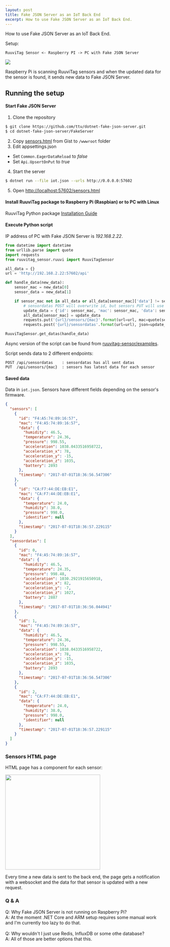 ```yaml
---
layout: post
title: Fake JSON Server as an IoT Back End
excerpt: How to use Fake JSON Server as an IoT Back End.
---
```


How to use Fake JSON Server as an IoT Back End.

Setup:
```
RuuviTag Sensor <- Raspberry PI -> PC with Fake JSON Server
```

<img src="https://lh3.googleusercontent.com/6aHT-7EnYG1-tfOvH2Gavoq0YZTjotfOzO76fuWBv1uEbRVQvHqQqmtpk-My-iqTCRoCKv_KoqXCt_ptijqZ_NYpTiGf34ubJOAwhFu-9DDFlIFa9jZcGeH2pviRK0wsNaP3C_E_3raG1xeQQjlCgP4SJRRs1z2ssBgaLJEjJkpxsMMzgqQFmwayAYwJjhwiWNjxZsJhjaTHrIdq7n-RSxI-5q5XwHL4onK55WvaO7xz-06pAiHWn6X6dpWa-SrwTLRzEwFFaTJVu9QITD7KuoDWngoCCNd4wPFO1xOAviNeCO2iWFUEOu-nXc4I9uIZt0JzFMgjEPSN7QA84qWi3Z6_juMUzPn2EPwu4yEr07__3ffCRVRxSukQJIxnugFGifgOYiQDrxhLIsoZIMFMe-Dn44FK3u7UZLLtftYv9-KO62AF0KpW4YsOyMvWz9n06PaCLp13LPkqkdnghq0NgfXd9xVmoNPFXc1B8um7XVZHEyQ4ZoI3DKcLJYTWuhTfAI2aj56L9t8ToVagukOSZkTRHNerEwuWmOOaZuzrgEC7uyUtYOSZISc0c619bFiJRAKD9tUxmGT7O7bhLfGlYMDEGqXmglvpilYKJEdTAy82V2lhgKdUHkWzOIXlW43DmM7KjQg-gDBhpfSp3-nj9Hn--mQknjvVjuR9C_boTfs=w1218-h685-no" />

Raspberry Pi is scanning RuuviTag sensors and when the updated data for the sensor is found, it sends new data to Fake JSON Server.

## Running the setup

#### Start Fake JSON Server


1. Clone the repository
```sh
$ git clone https://github.com/ttu/dotnet-fake-json-server.git
$ cd dotnet-fake-json-server/FakeServer
```
2. Copy [sensors.html](https://gist.github.com/ttu/427d817742ccea339d7c9cd8833a87ce) from Gist to `/wwwroot` folder
3. Edit appsettings.json
  * Set `Common.EagerDataReload` to _false_
  * Set `Api.UpsertOnPut` to _true_
4. Start the server
```sh
$ dotnet run --file iot.json --urls http://0.0.0.0:57602
```
5. Open [http://localhost:57602/sensors.html](http://localhost:57602/sensors.html)

#### Install RuuviTag package to Raspberry Pi (Raspbian) or to PC with Linux

RuuviTag Python package [Installation Guide](https://github.com/ttu/ruuvitag-sensor#installation)

#### Execute Python script

IP address of PC with Fake JSON Server is _192.168.2.22_.

```python
from datetime import datetime
from urllib.parse import quote
import requests
from ruuvitag_sensor.ruuvi import RuuviTagSensor

all_data = {}
url = 'http://192.168.2.22:57602/api'

def handle_data(new_data):
    sensor_mac = new_data[0]
    sensor_data = new_data[1]

    if sensor_mac not in all_data or all_data[sensor_mac]['data'] != sensor_data:
        # sensordatas POST will overwrite id, but sensors PUT will use it
        update_data = {'id': sensor_mac, 'mac': sensor_mac, 'data': sensor_data, 'timestamp': datetime.now().isoformat()}
        all_data[sensor_mac] = update_data
        requests.put('{url}/sensors/{mac}'.format(url=url, mac=quote(sensor_mac)), json=update_data)
        requests.post('{url}/sensordatas'.format(url=url), json=update_data)

RuuviTagSensor.get_datas(handle_data)
```

Async version of the script can be found from [ruuvitag-sensor/examples](https://github.com/ttu/ruuvitag-sensor/blob/master/examples/send_updated_async.py). 

Script sends data to 2 different endpoints:

```
POST /api/sensordatas    : sensordatas has all sent datas
PUT  /api/sensors/{mac}  : sensors has latest data for each sensor
```

#### Saved data

Data in `iot.json`. Sensors have different fields depending on the sensor's firmware.

```json
{
  "sensors": [
    {
      "id": "F4:A5:74:89:16:57",
      "mac": "F4:A5:74:89:16:57",
      "data": {
        "humidity": 46.5,
        "temperature": 24.36,
        "pressure": 998.55,
        "acceleration": 1038.0433516958722,
        "acceleration_x": 78,
        "acceleration_y": -15,
        "acceleration_z": 1035,
        "battery": 2893
      },
      "timestamp": "2017-07-01T18:36:56.547306"
    },
    {
      "id": "CA:F7:44:DE:EB:E1",
      "mac": "CA:F7:44:DE:EB:E1",
      "data": {
        "temperature": 24.0,
        "humidity": 38.0,
        "pressure": 998.0,
        "identifier": null
      },
      "timestamp": "2017-07-01T18:36:57.229115"
    }
  ],
  "sensordatas": [
    {
      "id": 0,
      "mac": "F4:A5:74:89:16:57",
      "data": {
        "humidity": 46.5,
        "temperature": 24.35,
        "pressure": 998.48,
        "acceleration": 1030.2921915650918,
        "acceleration_x": 82,
        "acceleration_y": -7,
        "acceleration_z": 1027,
        "battery": 2887
      },
      "timestamp": "2017-07-01T18:36:56.044941"
    },
    {
      "id": 1,
      "mac": "F4:A5:74:89:16:57",
      "data": {
        "humidity": 46.5,
        "temperature": 24.36,
        "pressure": 998.55,
        "acceleration": 1038.0433516958722,
        "acceleration_x": 78,
        "acceleration_y": -15,
        "acceleration_z": 1035,
        "battery": 2893
      },
      "timestamp": "2017-07-01T18:36:56.547306"
    },
    {
      "id": 2,
      "mac": "CA:F7:44:DE:EB:E1",
      "data": {
        "temperature": 24.0,
        "humidity": 38.0,
        "pressure": 998.0,
        "identifier": null
      },
      "timestamp": "2017-07-01T18:36:57.229115"
    }
  ]
}
```

### Sensors HTML page

HTML page has a component for each sensor:

<img src="https://lh3.googleusercontent.com/YyiVGcxikooLsrOA7gAjVrzD7T5TJh9aF-obmPDHixPsxd9fqxxlSWm_TiBWBGprPjYyTfBOU9rjHMOIhswNOcDLhmqTcgUoT-2gslTWm7ZeBqb53Ioxc59eH00WitHnPEPr6IqeDlAo0sH1oIYwu_eojvvmAMrLxx43sqaDKjxs4CzMfUiFvEv6TtUG3l9GkgtfhmxkF0V2omhO3healOVrNcMqvcklkZeWPrCVWZHrJ3I4TmDvLNDL9kWuyVW4HbhDgwnomwLfh3KrBjE4hoT_lWS1sqmYBvv0pWy552FujiaTEqAYco1Nnlu-NulENb9kM40iGkcTFj8jJvCjAXi2D52voeyOvgsRHSZE4NPExbfpoKXvlckyu_5Kd1-aEBX3nID7Wbb5-T8uaj2GWmoytdsqtCEq_sTLQYWnNveOdnEHqBAqQUaBTwfw81skSbgkbzFrG7Onpb68SyUWsdTu4pfJPYknASrsoR-9-zB0JrHGzDn0kUsoCazZk0xwqO8oVptGXN2R2MPpaSaVkLdf7oVgMW31BHXurSetTLuKIsYWmEzLML07O6R2tw3FQhuTu8OzJTOErG4q2_lgFa8A_ntDTFBpg7NhPYfBUSNlLMs6wFjuDBG-8J9OszWQyePAVdw0_Khn1gk6UK77-6axORtIm0KhtpHuAw50ELU=w498-h519-no" width="300px" />

Every time a new data is sent to the back end, the page gets a notification with a websocket and the data for that sensor is updated with a new request.

### Q & A

Q: Why Fake JSON Server is not running on Raspberry Pi?<br/>
A: At the moment .NET Core and ARM setup requires some manual work and I'm currently too lazy to do that.
<br/><br/>
Q: Why wouldn't I just use Redis, InfluxDB or some othe database?<br/>
A: All of those are better options that this.